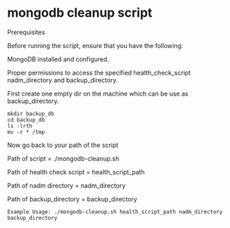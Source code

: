 # mongodb cleanup script


Prerequisites

Before running the script, ensure that you have the following:

MongoDB installed and configured.

Proper permissions to access the specified health_check_script nadm_directory and backup_directory.


First create one empty dir on the machine which can be use as backup_directory.

```
mkdir backup_db
cd backup_db
ls -lrth
mv -r * /tmp
```

Now go back to your path of the script



Path of script = ./mongodb-cleanup.sh

Path of health check script = health_script_path

Path of nadm directory = nadm_directory

Path of backup_directory = backup_directory

```
Example Usage: ./mongodb-cleanup.sh health_script_path nadm_directory backup_directory
```